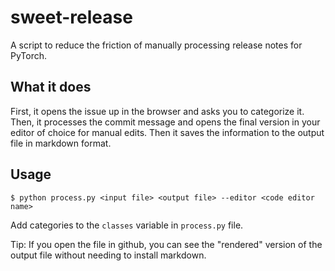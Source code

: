 # sweet-release
A script to reduce the friction of manually processing release notes for PyTorch.

## What it does
First, it opens the issue up in the browser and asks you to categorize it. Then, it processes the commit message and opens the final version in your editor of choice for manual edits. Then it saves the information to the output file in markdown format.

## Usage
```shell
$ python process.py <input file> <output file> --editor <code editor name>
```

Add categories to the `classes` variable in `process.py` file.

Tip: If you open the file in github, you can see the "rendered" version of the output file without needing to install markdown.

